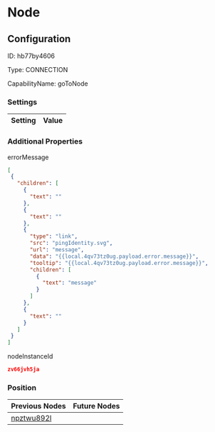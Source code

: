 # Node
## Configuration
ID:  hb77by4606

Type: CONNECTION 

CapabilityName: goToNode

### Settings
| Setting | Value  |
| :------------------------ | ---------------------------------------- |
 




### Additional Properties
errorMessage
 ```json 
[
  {
    "children": [
      {
        "text": ""
      },
      {
        "text": ""
      },
      {
        "type": "link",
        "src": "pingIdentity.svg",
        "url": "message",
        "data": "{{local.4qv73tz0ug.payload.error.message}}",
        "tooltip": "{{local.4qv73tz0ug.payload.error.message}}",
        "children": [
          {
            "text": "message"
          }
        ]
      },
      {
        "text": ""
      }
    ]
  }
]
```


nodeInstanceId
 ```json 
zv66jvh5ja
```




### Position
| Previous Nodes | Future Nodes |
| :------------- | ------------ |
| [npztwu892l](./npztwu892l.md) |  |
